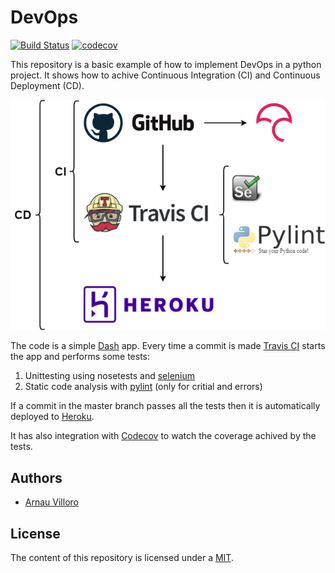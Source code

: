 # DevOps

[![Build Status](https://travis-ci.com/villoro/devops.svg?branch=master)](https://travis-ci.com/villoro/devops)
[![codecov](https://codecov.io/gh/villoro/devops/branch/master/graph/badge.svg)](https://codecov.io/gh/villoro/devops)

This repository is a basic example of how to implement DevOps in a python project. It shows how to achive Continuous Integration (CI) and Continuous Deployment (CD).

![DevOps](assets/DevOps.png)

The code is a simple [Dash](https://plot.ly/products/dash/) app. Every time a commit is made [Travis CI](https://travis-ci.com/) starts the app and performs some tests:
1. Unittesting using nosetests and [selenium](https://www.seleniumhq.org/)
2. Static code analysis with [pylint](https://www.pylint.org/) (only for critial and errors)

If a commit in the master branch passes all the tests then it is automatically deployed to [Heroku](https://www.heroku.com/).

It has also integration with [Codecov](https://codecov.io/) to watch the coverage achived by the tests.

## Authors
* [Arnau Villoro](villoro.com)

## License
The content of this repository is licensed under a [MIT](https://opensource.org/licenses/MIT).
